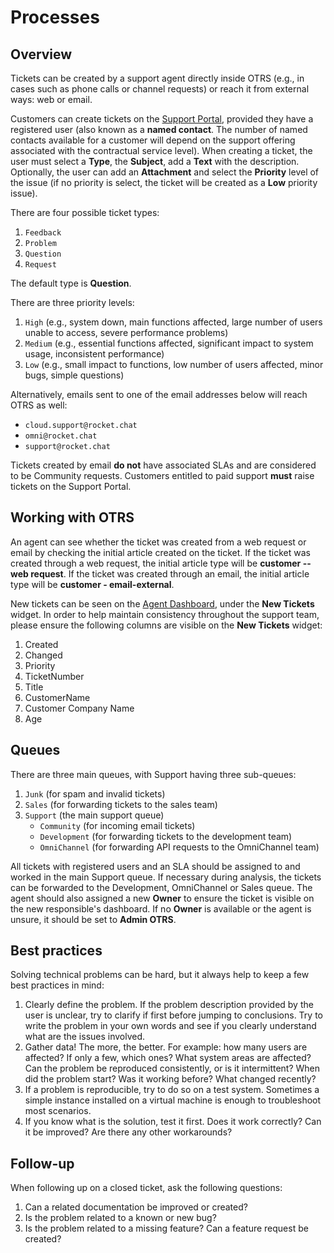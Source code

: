 # Processes

## Overview

Tickets can be created by a support agent directly inside OTRS \(e.g., in cases such as phone calls or channel requests\) or reach it from external ways: web or email.

Customers can create tickets on the [Support Portal](https://support.rocket.chat), provided they have a registered user \(also known as a **named contact**. The number of named contacts available for a customer will depend on the support offering associated with the contractual service level\). When creating a ticket, the user must select a **Type**, the **Subject**, add a **Text** with the description. Optionally, the user can add an **Attachment** and select the **Priority** level of the issue \(if no priority is select, the ticket will be created as a **Low** priority issue\).

There are four possible ticket types:

1. `Feedback`
2. `Problem`
3. `Question`
4. `Request`

The default type is **Question**.

There are three priority levels:

1. `High` \(e.g., system down, main functions affected, large number of users unable to access, severe performance problems\)
2. `Medium` \(e.g., essential functions affected, significant impact to system usage, inconsistent performance\)
3. `Low` \(e.g., small impact to functions, low number of users affected, minor bugs, simple questions\)

Alternatively, emails sent to one of the email addresses below will reach OTRS as well:

* `cloud.support@rocket.chat`
* `omni@rocket.chat`
* `support@rocket.chat`

Tickets created by email **do not** have associated SLAs and are considered to be Community requests. Customers entitled to paid support **must** raise tickets on the Support Portal.

## Working with OTRS

An agent can see whether the ticket was created from a web request or email by checking the initial article created on the ticket. If the ticket was created through a web request, the initial article type will be **customer -- web request**. If the ticket was created through an email, the initial article type will be **customer - email-external**.

New tickets can be seen on the [Agent Dashboard](https://otrs.rocket.chat/otrs/index.pl?Action=AgentDashboard), under the **New Tickets** widget. In order to help maintain consistency throughout the support team, please ensure the following columns are visible on the **New Tickets** widget:

1. Created
2. Changed
3. Priority
4. TicketNumber
5. Title
6. CustomerName
7. Customer Company Name
8. Age

## Queues

There are three main queues, with Support having three sub-queues:

1. `Junk` \(for spam and invalid tickets\)
2. `Sales` \(for forwarding tickets to the sales team\)
3. `Support` \(the main support queue\)
   * `Community` \(for incoming email tickets\)
   * `Development` \(for forwarding tickets to the development team\)
   * `OmniChannel` \(for forwarding API requests to the OmniChannel team\)

All tickets with registered users and an SLA should be assigned to and worked in the main Support queue. If necessary during analysis, the tickets can be forwarded to the Development, OmniChannel or Sales queue. The agent should also assigned a new **Owner** to ensure the ticket is visible on the new responsible's dashboard. If no **Owner** is available or the agent is unsure, it should be set to **Admin OTRS**.

## Best practices

Solving technical problems can be hard, but it always help to keep a few best practices in mind:

1. Clearly define the problem. If the problem description provided by the user is unclear, try to clarify if first before jumping to conclusions. Try to write the problem in your own words and see if you clearly understand what are the issues involved.
2. Gather data! The more, the better. For example: how many users are affected? If only a few, which ones? What system areas are affected? Can the problem be reproduced consistently, or is it intermittent? When did the problem start? Was it working before? What changed recently?
3. If a problem is reproducible, try to do so on a test system. Sometimes a simple instance installed on a virtual machine is enough to troubleshoot most scenarios.
4. If you know what is the solution, test it first. Does it work correctly? Can it be improved? Are there any other workarounds?

## Follow-up

When following up on a closed ticket, ask the following questions:

1. Can a related documentation be improved or created?
2. Is the problem related to a known or new bug?
3. Is the problem related to a missing feature? Can a feature request be created?

